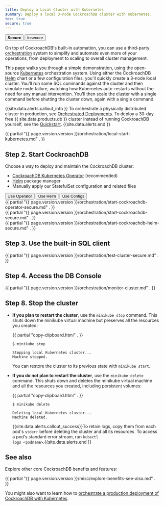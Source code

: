 ```yaml
---
title: Deploy a Local Cluster with Kubernetes
summary: Deploy a local 3-node CockroachDB cluster with Kubernetes.
toc: true
secure: true
---
```


<div class="filters filters-big clearfix">
  <button class="filter-button current"><strong>Secure</strong></button>
  <a href="orchestrate-a-local-cluster-with-kubernetes-insecure.html"><button class="filter-button">Insecure</button></a>
</div>

On top of CockroachDB's built-in automation, you can use a third-party [orchestration](orchestration.html) system to simplify and automate even more of your operations, from deployment to scaling to overall cluster management.

This page walks you through a simple demonstration, using the open-source [Kubernetes](http://kubernetes.io/) orchestration system. Using either the CockroachDB [Helm](https://helm.sh/) chart or a few configuration files, you'll quickly create a 3-node local cluster. You'll run some SQL commands against the cluster and then simulate node failure, watching how Kubernetes auto-restarts without the need for any manual intervention. You'll then scale the cluster with a single command before shutting the cluster down, again with a single command.

{{site.data.alerts.callout_info }}
To orchestrate a physically distributed cluster in production, see [Orchestrated Deployments](orchestration.html). To deploy a 30-day free {{ site.data.products.db }} cluster instead of running CockroachDB yourself, see the [Quickstart](../cockroachcloud/quickstart.html).
{{site.data.alerts.end }}

{{ partial "{{ page.version.version }}/orchestration/local-start-kubernetes.md" . }}

## Step 2. Start CockroachDB

Choose a way to deploy and maintain the CockroachDB cluster:

- [CockroachDB Kubernetes Operator](https://github.com/cockroachdb/cockroach-operator) (recommended)
- [Helm](https://helm.sh/) package manager
- Manually apply our StatefulSet configuration and related files

<div class="filters filters-big clearfix">
    <button class="filter-button" data-scope="operator">Use Operator</button>
    <button class="filter-button" data-scope="helm">Use Helm</button>
    <button class="filter-button" data-scope="manual">Use Configs</button>
</div>

<section class="filter-content" markdown="1" data-scope="operator">
{{ partial "{{ page.version.version }}/orchestration/start-cockroachdb-operator-secure.md" . }}
</section>

<section class="filter-content" markdown="1" data-scope="manual">
{{ partial "{{ page.version.version }}/orchestration/start-cockroachdb-secure.md" . }}
</section>

<section class="filter-content" markdown="1" data-scope="helm">
{{ partial "{{ page.version.version }}/orchestration/start-cockroachdb-helm-secure.md" . }}
</section>

## Step 3. Use the built-in SQL client

{{ partial "{{ page.version.version }}/orchestration/test-cluster-secure.md" . }}

## Step 4. Access the DB Console

{{ partial "{{ page.version.version }}/orchestration/monitor-cluster.md" . }}

## Step 8. Stop the cluster

- **If you plan to restart the cluster**, use the `minikube stop` command. This shuts down the minikube virtual machine but preserves all the resources you created:

    {{ partial "copy-clipboard.html" . }}
    ~~~ shell
    $ minikube stop
    ~~~

    ~~~
    Stopping local Kubernetes cluster...
    Machine stopped.
    ~~~

    You can restore the cluster to its previous state with `minikube start`.

- **If you do not plan to restart the cluster**, use the `minikube delete` command. This shuts down and deletes the minikube virtual machine and all the resources you created, including persistent volumes:

    {{ partial "copy-clipboard.html" . }}
    ~~~ shell
    $ minikube delete
    ~~~

    ~~~
    Deleting local Kubernetes cluster...
    Machine deleted.
    ~~~

    {{site.data.alerts.callout_success}}To retain logs, copy them from each pod's <code>stderr</code> before deleting the cluster and all its resources. To access a pod's standard error stream, run <code>kubectl logs &lt;podname&gt;</code>.{{site.data.alerts.end }}

## See also

Explore other core CockroachDB benefits and features:

{{ partial "{{ page.version.version }}/misc/explore-benefits-see-also.md" . }}

You might also want to learn how to [orchestrate a production deployment of CockroachDB with Kubernetes](orchestrate-cockroachdb-with-kubernetes.html).
